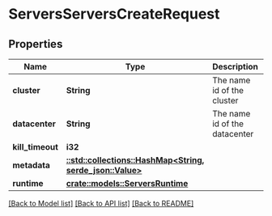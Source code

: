 # ServersServersCreateRequest

## Properties

Name | Type | Description | Notes
------------ | ------------- | ------------- | -------------
**cluster** | **String** | The name id of the cluster | 
**datacenter** | **String** | The name id of the datacenter | 
**kill_timeout** | **i32** |  | 
**metadata** | [**::std::collections::HashMap<String, serde_json::Value>**](serde_json::Value.md) |  | 
**runtime** | [**crate::models::ServersRuntime**](ServersRuntime.md) |  | 

[[Back to Model list]](../README.md#documentation-for-models) [[Back to API list]](../README.md#documentation-for-api-endpoints) [[Back to README]](../README.md)


